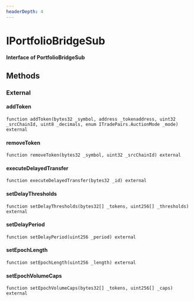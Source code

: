 ```yaml
---
headerDepth: 4
---
```


# IPortfolioBridgeSub

**Interface of PortfolioBridgeSub**

## Methods

### External

#### addToken

```solidity:no-line-numbers
function addToken(bytes32 _symbol, address _tokenaddress, uint32 _srcChainId, uint8 _decimals, enum ITradePairs.AuctionMode _mode) external
```

#### removeToken

```solidity:no-line-numbers
function removeToken(bytes32 _symbol, uint32 _srcChainId) external
```

#### executeDelayedTransfer

```solidity:no-line-numbers
function executeDelayedTransfer(bytes32 _id) external
```

#### setDelayThresholds

```solidity:no-line-numbers
function setDelayThresholds(bytes32[] _tokens, uint256[] _thresholds) external
```

#### setDelayPeriod

```solidity:no-line-numbers
function setDelayPeriod(uint256 _period) external
```

#### setEpochLength

```solidity:no-line-numbers
function setEpochLength(uint256 _length) external
```

#### setEpochVolumeCaps

```solidity:no-line-numbers
function setEpochVolumeCaps(bytes32[] _tokens, uint256[] _caps) external
```


